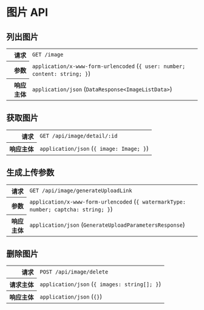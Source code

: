 # 图片 API

## 列出图片

<table>
  <tr>
    <th align="right">请求</th>
    <td><code>GET /image</code></td>
  </tr>
  <tr>
    <th align="right">参数</th>
    <td><code>application/x-www-form-urlencoded</code> (<code>{ user: number; content: string; }</code>)</td>
  </tr>
  <tr>
    <th align="right">响应主体</th>
    <td><code>application/json</code> (<code>DataResponse&lt;ImageListData&gt;</code>)</td>
  </tr>
</table>

## 获取图片

<table>
  <tr>
    <th align="right">请求</th>
    <td><code>GET /api/image/detail/:id</code></td>
  </tr>
  <tr>
    <th align="right">响应主体</th>
    <td><code>application/json</code> (<code>{ image: Image; }</code>)</td>
  </tr>
</table>

## 生成上传参数

<table>
  <tr>
    <th align="right">请求</th>
    <td><code>GET /api/image/generateUploadLink</code></td>
  </tr>
  <tr>
    <th align="right">参数</th>
    <td><code>application/x-www-form-urlencoded</code> (<code>{ watermarkType: number; captcha: string; }</code>)</td>
  </tr>
  <tr>
    <th align="right">响应主体</th>
    <td><code>application/json</code> (<code>GenerateUploadParametersResponse</code>)</td>
  </tr>
</table>

## 删除图片

<table>
  <tr>
    <th align="right">请求</th>
    <td><code>POST /api/image/delete</code></td>
  </tr>
  <tr>
    <th align="right">请求主体</th>
    <td><code>application/json</code> (<code>{ images: string[]; }</code>)</td>
  </tr>
  <tr>
    <th align="right">响应主体</th>
    <td><code>application/json</code> (<code>{}</code>)</td>
  </tr>
</table>
